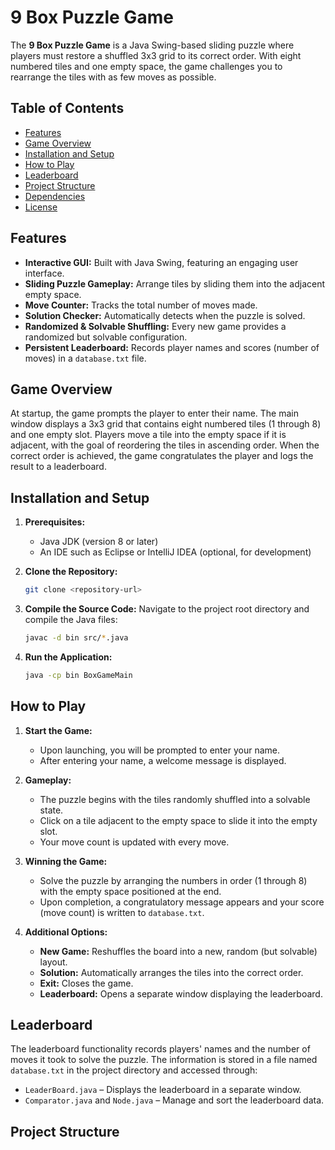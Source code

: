 # 9 Box Puzzle Game

The **9 Box Puzzle Game** is a Java Swing-based sliding puzzle where players must restore a shuffled 3x3 grid to its correct order. With eight numbered tiles and one empty space, the game challenges you to rearrange the tiles with as few moves as possible.

## Table of Contents

- [Features](#features)
- [Game Overview](#game-overview)
- [Installation and Setup](#installation-and-setup)
- [How to Play](#how-to-play)
- [Leaderboard](#leaderboard)
- [Project Structure](#project-structure)
- [Dependencies](#dependencies)
- [License](#license)

## Features

- **Interactive GUI:** Built with Java Swing, featuring an engaging user interface.
- **Sliding Puzzle Gameplay:** Arrange tiles by sliding them into the adjacent empty space.
- **Move Counter:** Tracks the total number of moves made.
- **Solution Checker:** Automatically detects when the puzzle is solved.
- **Randomized & Solvable Shuffling:** Every new game provides a randomized but solvable configuration.
- **Persistent Leaderboard:** Records player names and scores (number of moves) in a `database.txt` file.

## Game Overview

At startup, the game prompts the player to enter their name. The main window displays a 3x3 grid that contains eight numbered tiles (1 through 8) and one empty slot. Players move a tile into the empty space if it is adjacent, with the goal of reordering the tiles in ascending order. When the correct order is achieved, the game congratulates the player and logs the result to a leaderboard.

## Installation and Setup

1. **Prerequisites:**
   - Java JDK (version 8 or later)
   - An IDE such as Eclipse or IntelliJ IDEA (optional, for development)

2. **Clone the Repository:**
   ```bash
   git clone <repository-url>
   ```

3. **Compile the Source Code:**
   Navigate to the project root directory and compile the Java files:
   ```bash
   javac -d bin src/*.java
   ```

4. **Run the Application:**
   ```bash
   java -cp bin BoxGameMain
   ```

## How to Play

1. **Start the Game:**
   - Upon launching, you will be prompted to enter your name.
   - After entering your name, a welcome message is displayed.

2. **Gameplay:**
   - The puzzle begins with the tiles randomly shuffled into a solvable state.
   - Click on a tile adjacent to the empty space to slide it into the empty slot.
   - Your move count is updated with every move.

3. **Winning the Game:**
   - Solve the puzzle by arranging the numbers in order (1 through 8) with the empty space positioned at the end.
   - Upon completion, a congratulatory message appears and your score (move count) is written to `database.txt`.

4. **Additional Options:**
   - **New Game:** Reshuffles the board into a new, random (but solvable) layout.
   - **Solution:** Automatically arranges the tiles into the correct order.
   - **Exit:** Closes the game.
   - **Leaderboard:** Opens a separate window displaying the leaderboard.

## Leaderboard

The leaderboard functionality records players' names and the number of moves it took to solve the puzzle. The information is stored in a file named `database.txt` in the project directory and accessed through:
- `LeaderBoard.java` – Displays the leaderboard in a separate window.
- `Comparator.java` and `Node.java` – Manage and sort the leaderboard data.

## Project Structure
